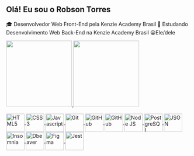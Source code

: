 ## Olá! Eu sou o Robson Torres 

🎓 Desenvolvedor Web Front-End pela Kenzie Academy Brasil
📖 Estudando Desenvolvimento Web Back-End na Kenzie Academy Brasil
😀Ele/dele

<div>
  <a href="https://github.com/RobsonTorres"/>
  <img height="180em" src="https://github-readme-stats.vercel.app/api?username=RobsonTorres&show_icons=true&theme=dracula&include_all_commits=true&count_private=true"/>
  <img height="180em" src="https://github-readme-stats.vercel.app/api/top-langs/?username=RobsonTorres&layout=compact&langs_count=16&theme=dracula"/>
</div>

<div style="display: inline_block"><br>
  <img align="center" alt="HTML5" height="50" width="50" src="https://cdn.jsdelivr.net/gh/devicons/devicon@latest/icons/html5/html5-original.svg" />       
  <img align="center" alt="CSS3" height="50" width="50" src="https://cdn.jsdelivr.net/gh/devicons/devicon@latest/icons/css3/css3-plain-wordmark.svg" />
  <img align="center" alt="Javascript" height="50" width="50" src="https://cdn.jsdelivr.net/gh/devicons/devicon@latest/icons/javascript/javascript-original.svg" />        
  <img align="center" alt="Git" height="50" width="50" src="https://cdn.jsdelivr.net/gh/devicons/devicon@latest/icons/git/git-original.svg" />       
  <img align="center" alt="GitHub" height="50" width="50" src="https://cdn.jsdelivr.net/gh/devicons/devicon@latest/icons/github/github-original.svg" />
  <img align="center" alt="GitHub" height="50" width="50" src="https://cdn.jsdelivr.net/gh/devicons/devicon@latest/icons/react/react-original-wordmark.svg" />       
  <img align="center" alt="Node JS" height="50" width="50" src="https://cdn.jsdelivr.net/gh/devicons/devicon@latest/icons/nodejs/nodejs-original-wordmark.svg" />
  <img align="center" alt="PostgreSQL" height="50" width="50" src="https://cdn.jsdelivr.net/gh/devicons/devicon@latest/icons/postgresql/postgresql-original-wordmark.svg" />        
  <img align="center" alt="JSON" height="50" width="50" src="https://cdn.jsdelivr.net/gh/devicons/devicon@latest/icons/json/json-original.svg" />
  <img align="center" alt="Insomnia" height="50" width="50" src="https://cdn.jsdelivr.net/gh/devicons/devicon@latest/icons/insomnia/insomnia-original.svg" />                
  <img align="center" alt="Dbeaver" height="50" width="50" src="https://cdn.jsdelivr.net/gh/devicons/devicon@latest/icons/dbeaver/dbeaver-original.svg" />
  <img align="center" alt="Figma" height="50" width="50" src="https://cdn.jsdelivr.net/gh/devicons/devicon@latest/icons/figma/figma-original.svg" />
  <img align="center" alt="Jest" height="50" width="50" src="https://cdn.jsdelivr.net/gh/devicons/devicon@latest/icons/jest/jest-plain.svg" />
                                 
</div>

##
